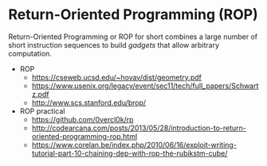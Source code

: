 # Return-Oriented Programming (ROP)

Return-Oriented Programming or ROP for short combines a large number of short instruction sequences to build *gadgets* that  allow arbitrary computation.   

- ROP
  - https://cseweb.ucsd.edu/~hovav/dist/geometry.pdf
  - https://www.usenix.org/legacy/event/sec11/tech/full_papers/Schwartz.pdf
  - http://www.scs.stanford.edu/brop/
- ROP practical
  - https://github.com/0vercl0k/rp
  - http://codearcana.com/posts/2013/05/28/introduction-to-return-oriented-programming-rop.html
  - https://www.corelan.be/index.php/2010/06/16/exploit-writing-tutorial-part-10-chaining-dep-with-rop-the-rubikstm-cube/
